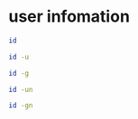 # user infomation
```bash title="all user information"
id
```
```bash title="uid"
id -u
```
```bash title="gid"
id -g
```
```bash title="user name"
id -un
```
```bash title="group name"
id -gn
```

